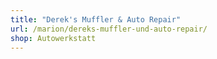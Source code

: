 ```yaml
---
title: "Derek's Muffler & Auto Repair"
url: /marion/dereks-muffler-und-auto-repair/
shop: Autowerkstatt
---
```

